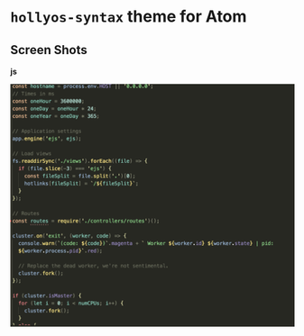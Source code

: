 # `hollyos-syntax` theme for Atom

## Screen Shots

**js**

![screenshot](./images/screen-shot-js.png)
